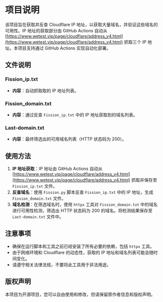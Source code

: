 # 项目说明

该项目旨在获取并反查 Cloudflare IP 地址，以获取大量域名，并验证这些域名的可用性。IP 地址的获取部分由 GitHub Actions 自动从 [https://www.wetest.vip/page/cloudflare/address_v4.html](https://www.wetest.vip/page/cloudflare/address_v4.html) 抓取三个 IP 地址。本项目支持通过 GitHub Actions 实现自动化部署。

## 文件说明

### Fission_ip.txt
- **内容**：自动抓取取的 IP 地址列表。  

### Fission_domain.txt
- **内容**：通过反查 `Fission_ip.txt` 中的 IP 地址获取到的域名列表。

### Last-domain.txt
- **内容**：最终筛选出的可用域名列表（HTTP 状态码为 200）。

## 使用方法

1. **IP 地址获取**：IP 地址由 GitHub Actions 自动从 [https://www.wetest.vip/page/cloudflare/address_v4.html](https://www.wetest.vip/page/cloudflare/address_v4.html) 抓取并保存至 `Fission_ip.txt` 文件。
2. **反查域名**：使用 `Fission.py` 脚本反查 `Fission_ip.txt` 中的 IP 地址，生成 `Fission_domain.txt` 文件。
3. **域名检测**：在筛选域名时，使用 `httpx` 工具对 `Fission_domain.txt` 中的域名进行可用性检测，筛选出 HTTP 状态码为 200 的域名。将检测结果保存至 `Last-domain.txt` 文件中。

## 注意事项

- 确保在运行脚本和工具之前已经安装了所有必要的依赖，包括 `httpx` 工具。
- 由于网络环境和 Cloudflare 的动态性，获取的 IP 地址和域名列表可能会随时间变化。
- 请遵守相关法律法规，不要将此工具用于非法用途。

## 版权声明

本项目为开源项目，您可以自由使用和修改，但请保留原作者信息和版权声明。
